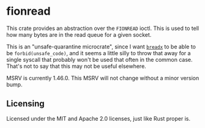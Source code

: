 # fionread

This crate provides an abstraction over the `FIONREAD` ioctl. This is used to tell how many
bytes are in the read queue for a given socket.

This is an "unsafe-quarantine microcrate", since I want 
[`breadx`](https://github.com/bread-graphics/breadx) to be able to be `forbid(unsafe_code)`,
and it seems a little silly to throw that away for a single syscall that probably won't be
used that often in the common case. That's not to say that this may not be useful
elsewhere.

MSRV is currently 1.46.0. This MSRV will not change without a minor version bump.

## Licensing

Licensed under the MIT and Apache 2.0 licenses, just like Rust proper is.